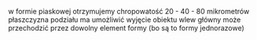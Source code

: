 w formie piaskowej otrzymujemy chropowatość 20 - 40 - 80 mikrometrów
płaszczyzna podziału ma umożliwić wyjęcie obiektu
wlew główny może przechodzić przez dowolny element formy (bo są to formy jednorazowe)